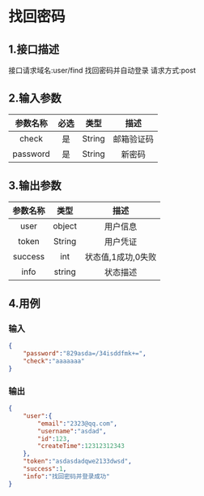 # 找回密码

## 1.接口描述

接口请求域名:user/find
找回密码并自动登录
请求方式:post

## 2.输入参数

| 参数名称  | 必选  |  类型  |         描述         |
| :-------: | :---: | :----: | :------------------: |
| check | 是 | String | 邮箱验证码 |
| password | 是 | String | 新密码 |

## 3.输出参数

|  参数名称  |  类型  |         描述         |
| :-------: | :----: | :------------------: |
| user | object | 用户信息 |
| token | String | 用户凭证 |
| success | int | 状态值,1成功,0失败 |
| info | string | 状态描述 |

## 4.用例

### 输入

```json
{
    "password":"829asda=/34isddfmk+=",
    "check":"aaaaaaa"
}
```

### 输出

```json
{
    "user":{
        "email":"2323@qq.com",
        "username":"asdad",
        "id":123,
        "createTime":12312312343
    },
    "token":"asdasdadqwe2133dwsd",
    "success":1,
    "info":"找回密码并登录成功"
}
```
